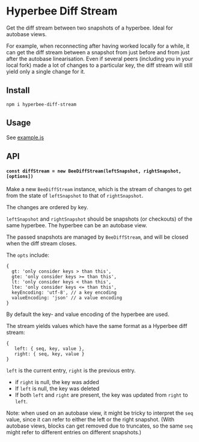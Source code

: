 # Hyperbee Diff Stream

Get the diff stream between two snapshots of a hyperbee. Ideal for autobase views.

For example, when reconnecting after having worked locally for a while,
it can get the diff stream between a snapshot from just before and from just after the autobase linearisation.
Even if several peers (including you in your local fork) made a lot of changes to a particular key, the diff stream will still yield only a single change for it.

## Install
`npm i hyperbee-diff-stream`

## Usage
See [example.js](./example.js)
## API

#### `const diffStream = new BeeDiffStream(leftSnapshot, rightSnapshot, [options])`

Make a new `BeeDiffStream` instance, which is the stream of changes to get from the state of `leftSnapshot` to that of `rightSnapshot`.

The changes are ordered by key.

`leftSnapshot` and `rightSnapshot` should be snapshots (or checkouts) of the same hyperbee. The hyperbee can be an autobase view.

The passed snapshots are managed by `BeeDiffStream`, and will be closed when the diff stream closes.

The `opts` include:

```
{
  gt: 'only consider keys > than this',
  gte: 'only consider keys >= than this',
  lt: 'only consider keys < than this',
  lte: 'only consider keys <= than this',
  keyEncoding: 'utf-8', // a key encoding
  valueEncoding: 'json' // a value encoding
}
```
By default the key- and value encoding of the hyperbee are used.

The stream yields values which have the same format as a Hyperbee diff stream:

```
{
   left: { seq, key, value },
   right: { seq, key, value }
}
```

`left` is the current entry, `right` is the previous entry.

- if `right` is null, the key was added
- If `left` is null, the key was deleted
- If both `left` and `right` are present, the key was updated from `right` to `left`.

Note: when used on an autobase view, it might be tricky to interpret the `seq` value,
since it can refer to either the left or the right snapshot.
(With autobase views, blocks can get removed due to truncates, so the same `seq` might refer to different entries on different snapshots.)

